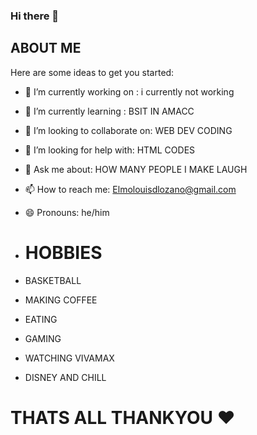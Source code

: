 ### Hi there 👋

## ABOUT ME 

Here are some ideas to get you started:

- 🔭 I’m currently working on : i currently not working
- 🌱 I’m currently learning : BSIT IN AMACC
- 👯 I’m looking to collaborate on: WEB DEV CODING
- 🤔 I’m looking for help with: HTML CODES
- 💬 Ask me about: HOW MANY PEOPLE I MAKE LAUGH
- 📫 How to reach me: Elmolouisdlozano@gmail.com
- 😄 Pronouns: he/him

- # HOBBIES
- BASKETBALL
- MAKING COFFEE
- EATING
- GAMING
- WATCHING VIVAMAX
- DISNEY AND CHILL

# THATS ALL THANKYOU ❤
